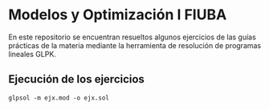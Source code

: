 # Modelos y Optimización I FIUBA

En este repositorio se encuentran resueltos algunos ejercicios de las guías prácticas de la materia mediante la herramienta de resolución de programas lineales GLPK.

## Ejecución de los ejercicios
```
glpsol -m ejx.mod -o ejx.sol
```